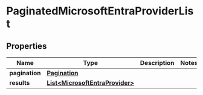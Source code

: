 

# PaginatedMicrosoftEntraProviderList


## Properties

| Name | Type | Description | Notes |
|------------ | ------------- | ------------- | -------------|
|**pagination** | [**Pagination**](Pagination.md) |  |  |
|**results** | [**List&lt;MicrosoftEntraProvider&gt;**](MicrosoftEntraProvider.md) |  |  |



